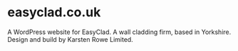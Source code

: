 easyclad.co.uk
==============

A WordPress website for EasyClad. A wall cladding firm, based in Yorkshire. Design and build by Karsten Rowe Limited.